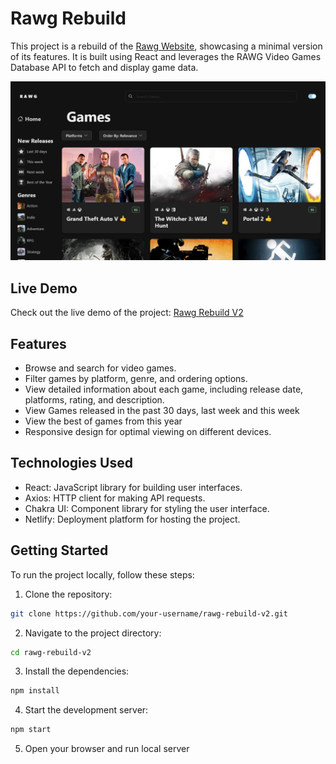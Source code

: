 # Rawg Rebuild

This project is a rebuild of the [Rawg Website](https://rawg.io/), showcasing a minimal version of its features. It is built using React and leverages the RAWG Video Games Database API to fetch and display game data.

![Screenshot](src/assets/Rawg%20Screenshot.png) 

## Live Demo

Check out the live demo of the project: [Rawg Rebuild V2](https://rawg-rebuild-v2.netlify.app/)

## Features

- Browse and search for video games.
- Filter games by platform, genre, and ordering options.
- View detailed information about each game, including release date, platforms, rating, and description.
- View Games released in the past 30 days, last week and this week
- View the best of games from this year
- Responsive design for optimal viewing on different devices.

## Technologies Used

- React: JavaScript library for building user interfaces.
- Axios: HTTP client for making API requests.
- Chakra UI: Component library for styling the user interface.
- Netlify: Deployment platform for hosting the project.

## Getting Started

To run the project locally, follow these steps:

1. Clone the repository:

```bash
git clone https://github.com/your-username/rawg-rebuild-v2.git
```

2. Navigate to the project directory:

```bash
cd rawg-rebuild-v2
```

3. Install the dependencies:

```bash
npm install
```

4. Start the development server:

```bash
npm start
```

5. Open your browser and run local server
